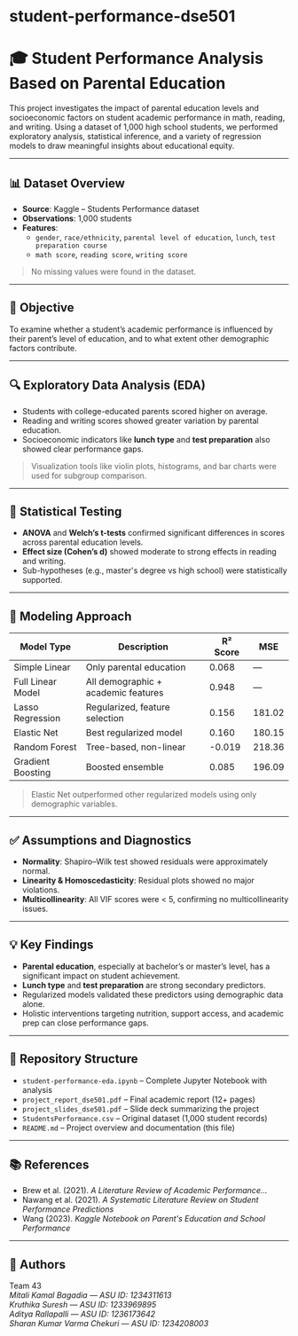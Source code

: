 # student-performance-dse501

# 🎓 Student Performance Analysis Based on Parental Education

This project investigates the impact of parental education levels and socioeconomic factors on student academic performance in math, reading, and writing. Using a dataset of 1,000 high school students, we performed exploratory analysis, statistical inference, and a variety of regression models to draw meaningful insights about educational equity.

---

## 📊 Dataset Overview

- **Source**: Kaggle – Students Performance dataset  
- **Observations**: 1,000 students  
- **Features**:
  - `gender`, `race/ethnicity`, `parental level of education`, `lunch`, `test preparation course`
  - `math score`, `reading score`, `writing score`

> No missing values were found in the dataset.

---

## 🎯 Objective

To examine whether a student’s academic performance is influenced by their parent’s level of education, and to what extent other demographic factors contribute.

---

## 🔍 Exploratory Data Analysis (EDA)

- Students with college-educated parents scored higher on average.
- Reading and writing scores showed greater variation by parental education.
- Socioeconomic indicators like **lunch type** and **test preparation** also showed clear performance gaps.

> Visualization tools like violin plots, histograms, and bar charts were used for subgroup comparison.

---

## 📐 Statistical Testing

- **ANOVA** and **Welch’s t-tests** confirmed significant differences in scores across parental education levels.
- **Effect size (Cohen’s d)** showed moderate to strong effects in reading and writing.
- Sub-hypotheses (e.g., master's degree vs high school) were statistically supported.

---

## 🔧 Modeling Approach

| Model Type         | Description                                | R² Score | MSE     |
|--------------------|--------------------------------------------|----------|---------|
| Simple Linear      | Only parental education                    | 0.068    | —       |
| Full Linear Model  | All demographic + academic features        | 0.948    | —       |
| Lasso Regression   | Regularized, feature selection             | 0.156    | 181.02  |
| Elastic Net        | Best regularized model                     | 0.160    | 180.15  |
| Random Forest      | Tree-based, non-linear                     | -0.019   | 218.36  |
| Gradient Boosting  | Boosted ensemble                           | 0.085    | 196.09  |

> Elastic Net outperformed other regularized models using only demographic variables.

---

## ✅ Assumptions and Diagnostics

- **Normality**: Shapiro–Wilk test showed residuals were approximately normal.
- **Linearity & Homoscedasticity**: Residual plots showed no major violations.
- **Multicollinearity**: All VIF scores were < 5, confirming no multicollinearity issues.

---

## 💡 Key Findings

- **Parental education**, especially at bachelor’s or master’s level, has a significant impact on student achievement.
- **Lunch type** and **test preparation** are strong secondary predictors.
- Regularized models validated these predictors using demographic data alone.
- Holistic interventions targeting nutrition, support access, and academic prep can close performance gaps.

---

## 📁 Repository Structure

- `student-performance-eda.ipynb` – Complete Jupyter Notebook with analysis
- `project_report_dse501.pdf` – Final academic report (12+ pages)
- `project_slides_dse501.pdf` – Slide deck summarizing the project
- `StudentsPerformance.csv` – Original dataset (1,000 student records)
- `README.md` – Project overview and documentation (this file)

---

## 📚 References

- Brew et al. (2021). *A Literature Review of Academic Performance...*
- Nawang et al. (2021). *A Systematic Literature Review on Student Performance Predictions*
- Wang (2023). *Kaggle Notebook on Parent's Education and School Performance*

---

## 🤝 Authors

Team 43  
*Mitali Kamal Bagadia — ASU ID: 1234311613*  
*Kruthika Suresh — ASU ID: 1233969895*  
*Aditya Rallapalli — ASU ID: 1236173642*  
*Sharan Kumar Varma Chekuri — ASU ID: 1234208003*  
